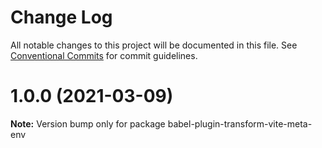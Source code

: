 # Change Log

All notable changes to this project will be documented in this file.
See [Conventional Commits](https://conventionalcommits.org) for commit guidelines.

# 1.0.0 (2021-03-09)

**Note:** Version bump only for package babel-plugin-transform-vite-meta-env
